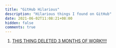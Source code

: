 ```yaml
---
title: "GitHub Hilarious"
description: "Hilarious things I found on GitHub"
date: 2021-06-02T11:08:21+08:00
hidden: false
comments: true
---
```

1. [THIS THING DELETED 3 MONTHS OF WORK!!!!](https://github.com/Microsoft/vscode/issues/32405)